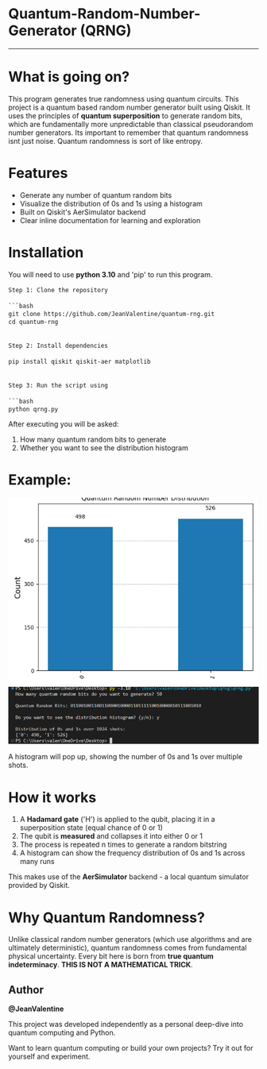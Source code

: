 # Quantum-Random-Number-Generator (QRNG)
---
# What is going on?

  This program generates true randomness using quantum circuits. This project is a quantum based random number generator built using Qiskit. It uses the principles of **quantum superposition** to generate random bits, which are fundamentally more unpredictable than classical pseudorandom number generators. Its important to remember that quantum randomness isnt just noise. Quantum randomness is sort of like entropy. 

# Features 
  * Generate any number of quantum random bits
  * Visualize the distribution of 0s and 1s using a histogram
  * Built on Qiskit's AerSimulator backend
  * Clear inline documentation for learning and exploration

# Installation
  You will need to use **python 3.10** and 'pip' to run this program. 

    Step 1: Clone the repository 

    ```bash
    git clone https://github.com/JeanValentine/quantum-rng.git
    cd quantum-rng


    Step 2: Install dependencies 

    pip install qiskit qiskit-aer matplotlib 


    Step 3: Run the script using 

    ```bash 
    python qrng.py 

After executing you will be asked: 
  1. How many quantum random bits to generate
  2. Whether you want to see the distribution histogram

# Example: 
![Output](histogramQRNG.png)
![histogram](outputQRNG.png)

A histogram will pop up, showing the number of 0s and 1s over multiple shots. 

# How it works
  1. A **Hadamard gate** ('H') is applied to the qubit, placing it in a superposition state (equal chance of 0 or 1)
  2. The qubit is **measured** and collapses it into either 0 or 1
  3. The process is repeated n times to generate a random bitstring
  4. A histogram can show the frequency distribution of 0s and 1s across many runs

This makes use of the **AerSimulator** backend - a local quantum simulator provided by Qiskit. 

# Why Quantum Randomness? 
  Unlike classical random number generators (which use algorithms and are ultimately deterministic), quantum randomness comes from fundamental physical uncertainty. Every bit here is born from **true quantum indeterminacy**. **THIS IS NOT A MATHEMATICAL TRICK**. 

## Author 

**@JeanValentine**

This project was developed independently as a personal deep-dive into quantum computing and Python. 

Want to learn quantum computing or build your own projects? Try it out for yourself and experiment. 
